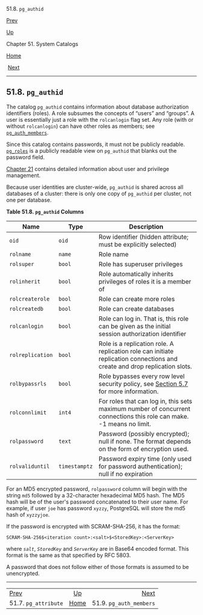 <div class="navheader" data-xmlns="http://www.w3.org/TR/xhtml1/transitional">

51.8. `pg_authid`

</div>

[Prev](catalog-pg-attribute.html "51.7. pg_attribute") 

[Up](catalogs.html "Chapter 51. System Catalogs")

Chapter 51. System Catalogs

[Home](index.html "PostgreSQL 10.3 Documentation")

 [Next](catalog-pg-auth-members.html "51.9. pg_auth_members")

-----

<div id="CATALOG-PG-AUTHID" class="sect1">

<div class="titlepage">

<div>

<div>

## 51.8. `pg_authid`

</div>

</div>

</div>

<span id="id-1.10.4.10.2" class="indexterm"></span>

The catalog `pg_authid` contains information about database
authorization identifiers (roles). A role subsumes the concepts of
<span class="quote">“<span class="quote">users</span>”</span> and
<span class="quote">“<span class="quote">groups</span>”</span>. A user
is essentially just a role with the `rolcanlogin` flag set. Any role
(with or without `rolcanlogin`) can have other roles as members; see
[`pg_auth_members`](catalog-pg-auth-members.html "51.9. pg_auth_members").

Since this catalog contains passwords, it must not be publicly readable.
[`pg_roles`](view-pg-roles.html "51.81. pg_roles") is a publicly
readable view on `pg_authid` that blanks out the password field.

[Chapter 21](user-manag.html "Chapter 21. Database Roles") contains
detailed information about user and privilege management.

Because user identities are cluster-wide, `pg_authid` is shared across
all databases of a cluster: there is only one copy of `pg_authid` per
cluster, not one per database.

<div id="id-1.10.4.10.7" class="table">

**Table 51.8. `pg_authid`
Columns**

<div class="table-contents">

| Name             | Type          | Description                                                                                                                               |
| ---------------- | ------------- | ----------------------------------------------------------------------------------------------------------------------------------------- |
| `oid`            | `oid`         | Row identifier (hidden attribute; must be explicitly selected)                                                                            |
| `rolname`        | `name`        | Role name                                                                                                                                 |
| `rolsuper`       | `bool`        | Role has superuser privileges                                                                                                             |
| `rolinherit`     | `bool`        | Role automatically inherits privileges of roles it is a member of                                                                         |
| `rolcreaterole`  | `bool`        | Role can create more roles                                                                                                                |
| `rolcreatedb`    | `bool`        | Role can create databases                                                                                                                 |
| `rolcanlogin`    | `bool`        | Role can log in. That is, this role can be given as the initial session authorization identifier                                          |
| `rolreplication` | `bool`        | Role is a replication role. A replication role can initiate replication connections and create and drop replication slots.                |
| `rolbypassrls`   | `bool`        | Role bypasses every row level security policy, see [Section 5.7](ddl-rowsecurity.html "5.7. Row Security Policies") for more information. |
| `rolconnlimit`   | `int4`        | For roles that can log in, this sets maximum number of concurrent connections this role can make. -1 means no limit.                      |
| `rolpassword`    | `text`        | Password (possibly encrypted); null if none. The format depends on the form of encryption used.                                           |
| `rolvaliduntil`  | `timestamptz` | Password expiry time (only used for password authentication); null if no expiration                                                       |

</div>

</div>

  

For an MD5 encrypted password, `rolpassword` column will begin with the
string `md5` followed by a 32-character hexadecimal MD5 hash. The MD5
hash will be of the user's password concatenated to their user name. For
example, if user `joe` has password `xyzzy`,
<span class="productname">PostgreSQL</span> will store the md5 hash of
`xyzzyjoe`.

If the password is encrypted with SCRAM-SHA-256, it has the format:

``` synopsis
SCRAM-SHA-256$<iteration count>:<salt>$<StoredKey>:<ServerKey>
```

where *`salt`*, *`StoredKey`* and *`ServerKey`* are in Base64 encoded
format. This format is the same as that specified by RFC 5803.

A password that does not follow either of those formats is assumed to be
unencrypted.

</div>

<div class="navfooter">

-----

|                                   |                     |                                      |
| :-------------------------------- | :-----------------: | -----------------------------------: |
| [Prev](catalog-pg-attribute.html) | [Up](catalogs.html) | [Next](catalog-pg-auth-members.html) |
| 51.7. `pg_attribute`              | [Home](index.html)  |              51.9. `pg_auth_members` |

</div>

